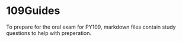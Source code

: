 # 109Guides
To prepare for the oral exam for PY109, markdown files contain study questions to help with preperation.